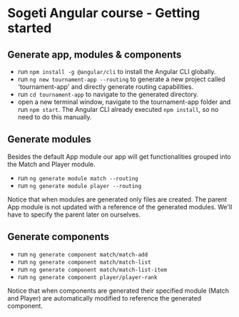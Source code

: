 # Sogeti Angular course - Getting started
## Generate app, modules & components
- run `npm install -g @angular/cli` to install the Angular CLI globally.
- run `ng new tournament-app --routing` to generate a new project called 'tournament-app' and directly generate routing capabilities.
- run `cd tournament-app` to navigate to the generated directory.
- open a new terminal window, navigate to the tournament-app folder and run `npm start`. The Angular CLI already executed `npm install`, so no need to do this manually.

## Generate modules
Besides the default App module our app will get functionalities grouped into the Match and Player module.
- run `ng generate module match --routing`
- run `ng generate module player --routing`

Notice that when modules are generated only files are created. The parent App module is not updated with a reference of the generated modules. We'll have to specify the parent later on ourselves.

## Generate components
- run `ng generate component match/match-add`
- run `ng generate component match/match-list`
- run `ng generate component match/match-list-item`
- run `ng generate component player/player-rank`

Notice that when components are generated their specified module (Match and Player) are automatically modified to reference the generated component. 